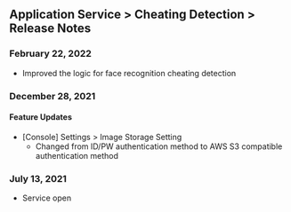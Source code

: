 ## Application Service > Cheating Detection > Release Notes
### February 22, 2022
* Improved the logic for face recognition cheating detection
### December 28, 2021
#### Feature Updates
* [Console] Settings > Image Storage Setting
	* Changed from ID/PW authentication method to AWS S3 compatible authentication method
### July 13, 2021
* Service open
